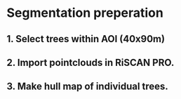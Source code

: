 # Segmentation preperation
## 1. Select trees within AOI (40x90m)


## 2. Import pointclouds in RiSCAN PRO.


## 3. Make hull map of individual trees.





